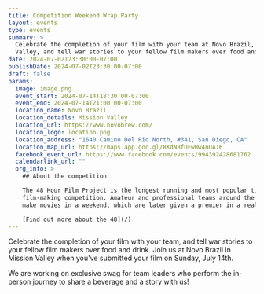 ```yaml
---
title: Competition Weekend Wrap Party
layout: events
type: events
summary: >
  Celebrate the completion of your film with your team at Novo Brazil, Mission
  Valley, and tell war stories to your fellow film makers over food and drink.
date: 2024-07-02T23:30:00-07:00
publishDate: 2024-07-02T23:30:00-07:00
draft: false
params:
  image: image.png
  event_start: 2024-07-14T18:30:00-07:00
  event_end: 2024-07-14T21:00:00-07:00
  location_name: Novo Brazil
  location_details: Mission Valley
  location_url: https://www.novobrew.com/
  location_logo: location.png
  location_address: "1640 Camino Del Rio North, #341, San Diego, CA"
  location_map_url: https://maps.app.goo.gl/8KdN8fUFwBw4nUA16
  facebook_event_url: https://www.facebook.com/events/994392428681762
  calendarlink_url: ""
  org_info: >
    ## About the competition

    The 48 Hour Film Project is the longest running and most popular timed
    film-making competition. Amateur and professional teams around the world
    make movies in a weekend, which are later given a premier in a real theater.

    [Find out more about the 48](/)
---
```

Celebrate the completion of your film with your team, and tell war stories to
your fellow film makers over food and drink. Join us at Novo Brazil in Mission
Valley when you've submitted your film on Sunday, July 14th.

We are working on exclusive swag for team leaders who perform the in-person
journey to share a beverage and a story with us!
